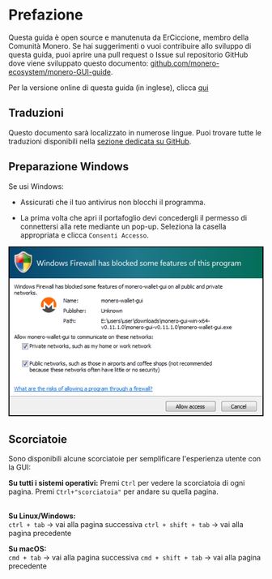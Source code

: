 # Prefazione
Questa guida è open source e manutenuta da ErCiccione, membro della Comunità Monero. Se hai suggerimenti o vuoi contribuire allo sviluppo di questa guida, puoi aprire una pull request o Issue sul repositorio GitHub dove viene sviluppato questo documento: [github.com/monero-ecosystem/monero-GUI-guide](https://github.com/monero-ecosystem/monero-GUI-guide).
&nbsp;

Per la versione online di questa guida (in inglese), clicca [qui](https://github.com/monero-ecosystem/monero-GUI-guide/blob/master/monero-GUI-guide.md)

## Traduzioni
Questo documento sarà localizzato in numerose lingue. Puoi trovare tutte le traduzioni disponibili nella [sezione dedicata su GitHub](https://github.com/monero-ecosystem/monero-GUI-guide/tree/master/translations).

## Preparazione Windows
Se usi Windows:

+ Assicurati che il tuo antivirus non blocchi il programma.

+ La prima volta che apri il portafoglio devi concedergli il permesso di connettersi alla rete mediante un pop-up. Seleziona la casella appropriata e clicca `Consenti Accesso`.

![controllo firewall Windows](media/win-firewall-check.png)

## Scorciatoie
Sono disponibili alcune scorciatoie per semplificare l'esperienza utente con la GUI: 
&nbsp;

**Su tutti i sistemi operativi:**
Premi `Ctrl` per vedere la scorciatoia di ogni pagina. Premi `Ctrl+"scorciatoia"` per andare su quella pagina.    
&nbsp;

**Su Linux/Windows:**    
`ctrl + tab` -> vai alla pagina successiva
`ctrl + shift + tab` -> vai alla pagina precedente
&nbsp;

**Su macOS:**    
`cmd + tab` -> vai alla pagina successiva
`cmd + shift + tab` -> vai alla pagina precedente

